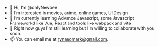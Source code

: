 - 👋 Hi, I’m @onlyNewbee
- 👀 I’m interested in movies, anime, online games, UI Design
- 🌱 I’m currently learning Advance Javascript, some Javascript Frameworkd like Vue, React and tools like webpack and vite 
- 💞️ Right now guys I'm still learning but I'm willing to collaborate with you soon.
- 📫 You can email me at rynanomark@gmail.com.

<!---
onlyNewbee/onlyNewbee is a ✨ special ✨ repository because its `README.md` (this file) appears on your GitHub profile.
You can click the Preview link to take a look at your changes.
--->

